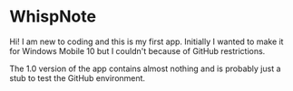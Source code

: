 # WhispNote

Hi! I am new to coding and this is my first app. Initially I wanted to make it for Windows Mobile 10 but I couldn't because of GitHub restrictions.

The 1.0 version of the app contains almost nothing and is probably just a stub to test the GitHub environment.
